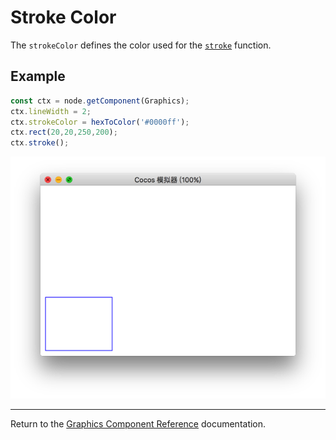 # Stroke Color

The `strokeColor` defines the color used for the [`stroke`](./stroke.md) function.

## Example

```ts
const ctx = node.getComponent(Graphics);
ctx.lineWidth = 2;
ctx.strokeColor = hexToColor('#0000ff');
ctx.rect(20,20,250,200);
ctx.stroke();
```

<a href="strokeColor.png"><img src="./strokeColor.png"></a>

<hr>

Return to the [Graphics Component Reference](../graphics.md) documentation.
